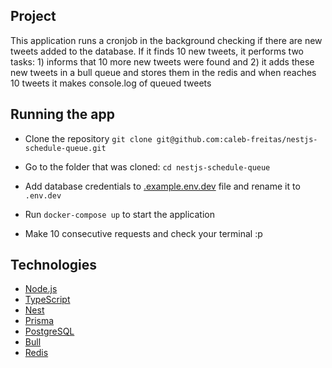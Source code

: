 ## Project

This application runs a cronjob in the background checking if there are new tweets added to the database. If it finds 10 new tweets, it performs two tasks: 1) informs that 10 more new tweets were found and 2) it adds these new tweets in a bull queue and stores them in the redis and when reaches 10 tweets it makes console.log of queued tweets

## Running the app

- Clone the repository `git clone git@github.com:caleb-freitas/nestjs-schedule-queue.git`

- Go to the folder that was cloned: `cd nestjs-schedule-queue`

- Add database credentials to [.example.env.dev](./.example.env.dev) file and rename it to `.env.dev`

- Run `docker-compose up` to start the application

- Make 10 consecutive requests and check your terminal :p

## Technologies

- [Node.js](https://nodejs.org/en/)
- [TypeScript](https://www.typescriptlang.org/)
- [Nest](https://expressjs.com/)
- [Prisma](https://www.prisma.io/)
- [PostgreSQL](https://www.postgresql.org/)
- [Bull](https://optimalbits.github.io/bull/)
- [Redis](https://redis.io/)
